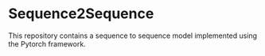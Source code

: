 # Sequence2Sequence

This repository contains a sequence to sequence model implemented using the Pytorch framework.
